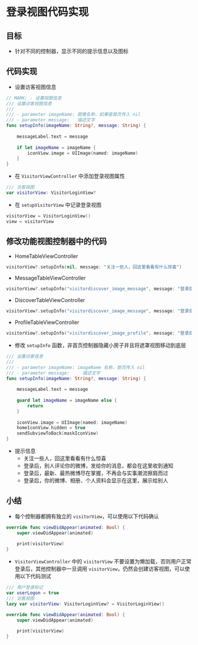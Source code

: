 # 登录视图代码实现

## 目标

* 针对不同的控制器，显示不同的提示信息以及图标

## 代码实现

* 设置访客视图信息

```swift
// MARK: - 设置视图信息
/// 设置访客视图信息
///
/// - parameter imageName: 图像名称，如果是首页传入 nil
/// - parameter message:   描述文字
func setupInfo(imageName: String?, message: String) {
    
    messageLabel.text = message
    
    if let imageName = imageName {
        iconView.image = UIImage(named: imageName)
    }
}
```

* 在 `VisitorViewController` 中添加登录视图属性

```swift
/// 访客视图
var visitorView: VisitorLoginView?
```

* 在 `setupVisitorView` 中记录登录视图

```swift
visitorView = VisitorLoginView()
view = visitorView
```

## 修改功能视图控制器中的代码

* HomeTableViewController

```swift
visitorView?.setupInfo(nil, message: "关注一些人，回这里看看有什么惊喜")
```

* MessageTableViewController

```swift
visitorView?.setupInfo("visitordiscover_image_message", message: "登录后，别人评论你的微博，发给你的消息，都会在这里收到通知")
```

* DiscoverTableViewController

```swift
visitorView?.setupInfo("visitordiscover_image_message", message: "登录后，最新、最热微博尽在掌握，不再会与实事潮流擦肩而过")
```

* ProfileTableViewController

```swift
visitorView?.setupInfo("visitordiscover_image_profile", message: "登录后，你的微博、相册、个人资料会显示在这里，展示给别人")
```

* 修改 `setupInfo` 函数，非首页控制器隐藏小房子并且将遮罩视图移动到底层

```swift
/// 设置访客信息
///
/// - parameter imageName: imageName 名称，首页传入 nil
/// - parameter message:     描述文字
func setupInfo(imageName: String?, message: String) {
    
    messageLabel.text = message
    
    guard let imageName = imageName else {
        return
    }
    
    iconView.image = UIImage(named: imageName)
    homeIconView.hidden = true
    sendSubviewToBack(maskIconView)
}
```

* 提示信息
    * 关注一些人，回这里看看有什么惊喜
    * 登录后，别人评论你的微博，发给你的消息，都会在这里收到通知
    * 登录后，最新、最热微博尽在掌握，不再会与实事潮流擦肩而过
    * 登录后，你的微博、相册、个人资料会显示在这里，展示给别人

## 小结

* 每个控制器都拥有独立的 `visitorView`，可以使用以下代码确认

```swift
override func viewDidAppear(animated: Bool) {
    super.viewDidAppear(animated)
    
    print(visitorView)
}
```

* `VisitorViewController` 中的 `visitorView` 不要设置为懒加载，否则用户正常登录后，其他控制器中一旦调用 `visitorView`，仍然会创建访客视图，可以使用以下代码测试

```swift
/// 用户登录标记
var userLogon = true
/// 访客视图
lazy var visitorView: VisitorLoginView? = VisitorLoginView()

override func viewDidAppear(animated: Bool) {
    super.viewDidAppear(animated)
    
    print(visitorView)
}
```


